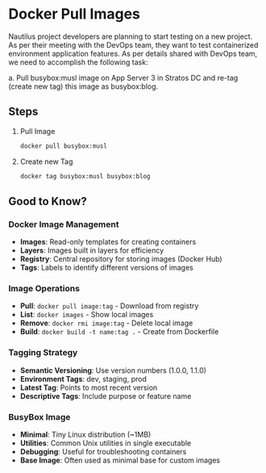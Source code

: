 # Docker Pull Images

Nautilus project developers are planning to start testing on a new project. As per their meeting with the DevOps team, they want to test containerized environment application features. As per details shared with DevOps team, we need to accomplish the following task:

a. Pull busybox:musl image on App Server 3 in Stratos DC and re-tag (create new tag) this image as busybox:blog.

## Steps

1. Pull Image

    ```sh
    docker pull busybox:musl
    ```

2. Create new Tag

    ```sh
    docker tag busybox:musl busybox:blog
    ```

## Good to Know?

### Docker Image Management

- **Images**: Read-only templates for creating containers
- **Layers**: Images built in layers for efficiency
- **Registry**: Central repository for storing images (Docker Hub)
- **Tags**: Labels to identify different versions of images

### Image Operations

- **Pull**: `docker pull image:tag` - Download from registry
- **List**: `docker images` - Show local images
- **Remove**: `docker rmi image:tag` - Delete local image
- **Build**: `docker build -t name:tag .` - Create from Dockerfile

### Tagging Strategy

- **Semantic Versioning**: Use version numbers (1.0.0, 1.1.0)
- **Environment Tags**: dev, staging, prod
- **Latest Tag**: Points to most recent version
- **Descriptive Tags**: Include purpose or feature name

### BusyBox Image

- **Minimal**: Tiny Linux distribution (~1MB)
- **Utilities**: Common Unix utilities in single executable
- **Debugging**: Useful for troubleshooting containers
- **Base Image**: Often used as minimal base for custom images
